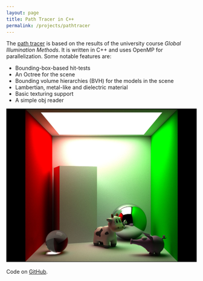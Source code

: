```yaml
---
layout: page
title: Path Tracer in C++
permalink: /projects/pathtracer
---
```


The [path tracer][pt-github] is based on the results of the university course _Global Illumination Methods_. It is written in C++ and uses OpenMP for parallelization. Some notable features are:

- Bounding-box-based hit-tests
- An Octree for the scene
- Bounding volume hierarchies (BVH) for the models in the scene
- Lambertian, metal-like and dielectric material
- Basic texturing support
- A simple obj reader

![Path tracer example output](/assets/images/path_tracer_example.jpg)

Code on [GitHub][pt-github].

<!-- URLS -->
[pt-github]:            https://github.com/JBamberger/global-illumination
